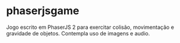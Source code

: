 # phaserjsgame
Jogo escrito em PhaserJS 2 para exercitar colisão, movimentação e gravidade de objetos.
Contempla uso de imagens e audio.
